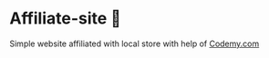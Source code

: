 # Affiliate-site :money_mouth_face:                                                                                                                                                
Simple website affiliated with local store
 with help of <a href="http://johnelder.com/">Codemy.com</a>
